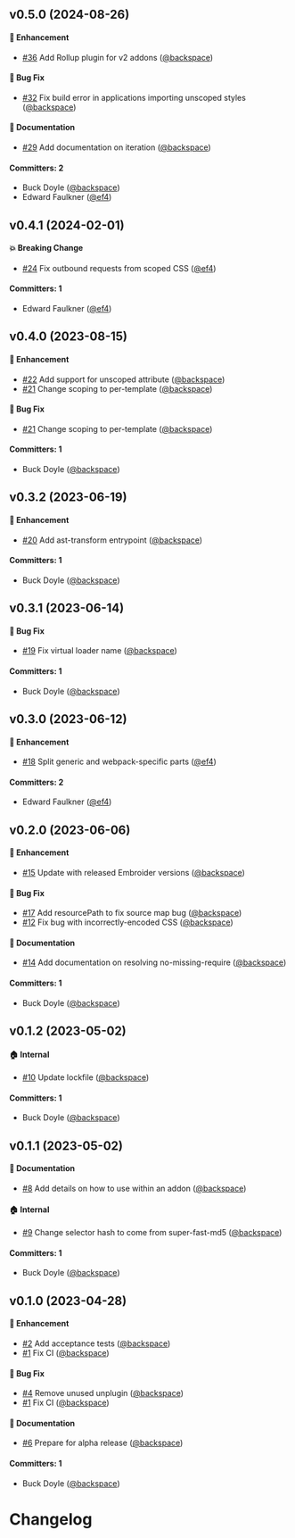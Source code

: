 







## v0.5.0 (2024-08-26)

#### :rocket: Enhancement
* [#36](https://github.com/cardstack/glimmer-scoped-css/pull/36) Add Rollup plugin for v2 addons ([@backspace](https://github.com/backspace))

#### :bug: Bug Fix
* [#32](https://github.com/cardstack/glimmer-scoped-css/pull/32) Fix build error in applications importing unscoped styles ([@backspace](https://github.com/backspace))

#### :memo: Documentation
* [#29](https://github.com/cardstack/glimmer-scoped-css/pull/29) Add documentation on iteration ([@backspace](https://github.com/backspace))

#### Committers: 2
- Buck Doyle ([@backspace](https://github.com/backspace))
- Edward Faulkner ([@ef4](https://github.com/ef4))


## v0.4.1 (2024-02-01)

#### :boom: Breaking Change
* [#24](https://github.com/cardstack/glimmer-scoped-css/pull/24) Fix outbound requests from scoped CSS ([@ef4](https://github.com/ef4))

#### Committers: 1
- Edward Faulkner ([@ef4](https://github.com/ef4))

## v0.4.0 (2023-08-15)

#### :rocket: Enhancement
* [#22](https://github.com/cardstack/glimmer-scoped-css/pull/22) Add support for unscoped attribute ([@backspace](https://github.com/backspace))
* [#21](https://github.com/cardstack/glimmer-scoped-css/pull/21) Change scoping to per-template ([@backspace](https://github.com/backspace))

#### :bug: Bug Fix
* [#21](https://github.com/cardstack/glimmer-scoped-css/pull/21) Change scoping to per-template ([@backspace](https://github.com/backspace))

#### Committers: 1
- Buck Doyle ([@backspace](https://github.com/backspace))


## v0.3.2 (2023-06-19)

#### :rocket: Enhancement
* [#20](https://github.com/cardstack/glimmer-scoped-css/pull/20) Add ast-transform entrypoint ([@backspace](https://github.com/backspace))

#### Committers: 1
- Buck Doyle ([@backspace](https://github.com/backspace))


## v0.3.1 (2023-06-14)

#### :bug: Bug Fix
* [#19](https://github.com/cardstack/glimmer-scoped-css/pull/19) Fix virtual loader name ([@backspace](https://github.com/backspace))

#### Committers: 1
- Buck Doyle ([@backspace](https://github.com/backspace))


## v0.3.0 (2023-06-12)

#### :rocket: Enhancement
* [#18](https://github.com/cardstack/glimmer-scoped-css/pull/18) Split generic and webpack-specific parts ([@ef4](https://github.com/ef4))

#### Committers: 2
- Edward Faulkner ([@ef4](https://github.com/ef4))


## v0.2.0 (2023-06-06)

#### :rocket: Enhancement
* [#15](https://github.com/cardstack/glimmer-scoped-css/pull/15) Update with released Embroider versions ([@backspace](https://github.com/backspace))

#### :bug: Bug Fix
* [#17](https://github.com/cardstack/glimmer-scoped-css/pull/17) Add resourcePath to fix source map bug ([@backspace](https://github.com/backspace))
* [#12](https://github.com/cardstack/glimmer-scoped-css/pull/12) Fix bug with incorrectly-encoded CSS ([@backspace](https://github.com/backspace))

#### :memo: Documentation
* [#14](https://github.com/cardstack/glimmer-scoped-css/pull/14) Add documentation on resolving no-missing-require ([@backspace](https://github.com/backspace))

#### Committers: 1
- Buck Doyle ([@backspace](https://github.com/backspace))


## v0.1.2 (2023-05-02)

#### :house: Internal
* [#10](https://github.com/cardstack/glimmer-scoped-css/pull/10) Update lockfile ([@backspace](https://github.com/backspace))

#### Committers: 1
- Buck Doyle ([@backspace](https://github.com/backspace))


## v0.1.1 (2023-05-02)

#### :memo: Documentation
* [#8](https://github.com/cardstack/glimmer-scoped-css/pull/8) Add details on how to use within an addon ([@backspace](https://github.com/backspace))

#### :house: Internal
* [#9](https://github.com/cardstack/glimmer-scoped-css/pull/9) Change selector hash to come from super-fast-md5 ([@backspace](https://github.com/backspace))

#### Committers: 1
- Buck Doyle ([@backspace](https://github.com/backspace))


## v0.1.0 (2023-04-28)

#### :rocket: Enhancement
* [#2](https://github.com/cardstack/glimmer-scoped-css/pull/2) Add acceptance tests ([@backspace](https://github.com/backspace))
* [#1](https://github.com/cardstack/glimmer-scoped-css/pull/1) Fix CI ([@backspace](https://github.com/backspace))

#### :bug: Bug Fix
* [#4](https://github.com/cardstack/glimmer-scoped-css/pull/4) Remove unused unplugin ([@backspace](https://github.com/backspace))
* [#1](https://github.com/cardstack/glimmer-scoped-css/pull/1) Fix CI ([@backspace](https://github.com/backspace))

#### :memo: Documentation
* [#6](https://github.com/cardstack/glimmer-scoped-css/pull/6) Prepare for alpha release ([@backspace](https://github.com/backspace))

#### Committers: 1
- Buck Doyle ([@backspace](https://github.com/backspace))

# Changelog
